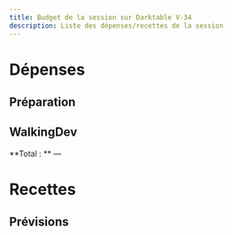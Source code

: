 ```yaml
---
title: Budget de la session sur Darktable V-34
description: Liste des dépenses/recettes de la session
---
```


# Dépenses

## Préparation

## WalkingDev


**Total : **
—

# Recettes

## Prévisions
